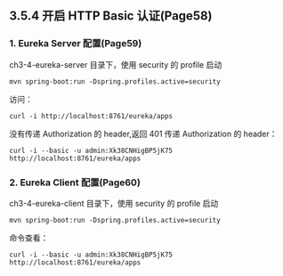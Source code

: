 ##  3.5.4 开启 HTTP Basic 认证(Page58)

### 1. Eureka Server 配置(Page59)
ch3-4-eureka-server 目录下，使用 security 的 profile 启动
```
mvn spring-boot:run -Dspring.profiles.active=security
```
访问：
```
curl -i http://localhost:8761/eureka/apps
```
没有传递 Authorization 的 header,返回 401
传递 Authorization 的 header：
```
curl -i --basic -u admin:Xk38CNHigBP5jK75 http://localhost:8761/eureka/apps
```
### 2. Eureka Client 配置(Page60)
ch3-4-eureka-client 目录下，使用 security 的 profile 启动
```
mvn spring-boot:run -Dspring.profiles.active=security
```
命令查看：
```
curl -i --basic -u admin:Xk38CNHigBP5jK75 http://localhost:8761/eureka/apps
```